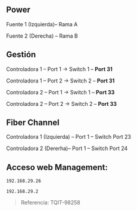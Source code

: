 ## Power 

Fuente 1 (Izquierda)– Rama A 

Fuente 2 (Derecha) – Rama B 
 
## Gestión  
Controladora 1 – Port 1 -> Switch 1 – **Port 31**

Controladora 1 – Port 2 -> Switch 2 – **Port 31**

Controladora 2 – Port 1 -> Switch 1 – **Port 33**

Controladora 2 – Port 2 -> Switch 2 – **Port 33**

## Fiber Channel 

Controladora 1 (Izquierda) – Port 1 – Switch Port 23 

Controladora 2 (Dererha)– Port 1 – Switch Port 24 

## Acceso web Management: 
```192.168.29.26```

```192.168.29.2```

> Referencia: TQIT-98258